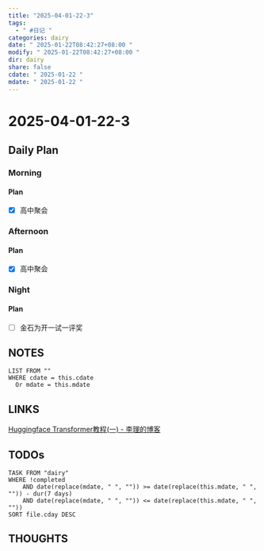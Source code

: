 ```yaml
---
title: "2025-04-01-22-3"
tags:
  - " #日记 "
categories: dairy
date: " 2025-01-22T08:42:27+08:00 "
modify: " 2025-01-22T08:42:27+08:00 "
dir: dairy
share: false
cdate: " 2025-01-22 "
mdate: " 2025-01-22 "
---
```


# 2025-04-01-22-3

## Daily Plan

### Morning

#### Plan
- [x] 高中聚会
### Afternoon

#### Plan
- [x] 高中聚会
### Night

#### Plan
- [ ] 金石为开一试一评奖
## NOTES

```dataview
LIST FROM "" 
WHERE cdate = this.cdate
  Or mdate = this.mdate
```

## LINKS

[Huggingface Transformer教程(一) - 李理的博客](https://fancyerii.github.io/2021/05/11/huggingface-transformers-1/)

## TODOs

```dataview
TASK FROM "dairy" 
WHERE !completed 
	AND date(replace(mdate, " ", "")) >= date(replace(this.mdate, " ", "")) - dur(7 days) 
	AND date(replace(mdate, " ", "")) <= date(replace(this.mdate, " ", ""))
SORT file.cday DESC
```

## THOUGHTS

